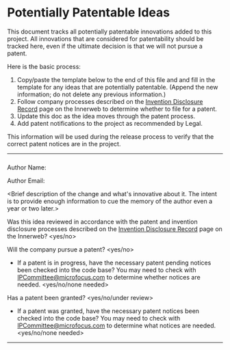 # <Project Name> Potentially Patentable Ideas

This document tracks all potentially patentable innovations added to this project. All innovations that are considered for patentability should be tracked here, even if the ultimate decision is that we will not pursue a patent.

Here is the basic process:

1.   Copy/paste the template below to the end of this file and and fill in the template for any ideas that are potentially patentable. (Append the new information; do not delete any previous information.)
2.   Follow company processes described on the [Invention Disclosure Record](https://intra.microfocus.net/company/invention-disclosure-record/) page on the Innerweb to determine whether to file for a patent.
3.   Update this doc as the idea moves through the patent process.
4.   Add patent notifications to the project as recommended by Legal.

This information will be used during the release process to verify that the correct patent notices are in the project.


- - -


### <Brief title for potentially patentable idea>

Author Name: <Name of person who checked in the code>

Author Email: <Email address for the author>

<Brief description of the change and what's innovative about it. The intent is to provide enough information to cue the memory of the author even a year or two later.>

Was this idea reviewed in accordance with the patent and invention disclosure processes described on the [Invention Disclosure Record](https://intra.microfocus.net/company/invention-disclosure-record/) page on the Innerweb? <yes/no>

Will the company pursue a patent? <yes/no>
*   If a patent is in progress, have the necessary patent pending notices been checked into the code base? You may need to check with [IPCommittee@microfocus.com](IPCommittee@microfocus.com) to determine whether notices are needed.  <yes/no/none needed>

Has a patent been granted? <yes/no/under review>
*   If a patent was granted, have the necessary patent notices been checked into the code base? You may need to check with [IPCommittee@microfocus.com](IPCommittee@microfocus.com) to determine what notices are needed. <yes/no/none needed>


- - -


